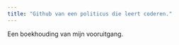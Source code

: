 ```yaml
---
title: "Github van een politicus die leert coderen."
---
```


Een boekhouding van mijn vooruitgang.
